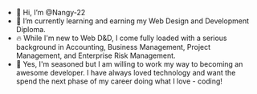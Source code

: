 - 👋 Hi, I’m @Nangy-22
- 🌱 I’m currently learning and earning my Web Design and Development Diploma.
- 🔥 While I'm new to Web D&D, I come fully loaded with a serious background in Accounting, Business Management, Project Management, and Enterprise Risk Management.
- 🐤 Yes, I'm seasoned but I am willing to work my way to becoming an awesome developer. I have always loved technology and want the spend the next phase of my career doing what I love - coding!

